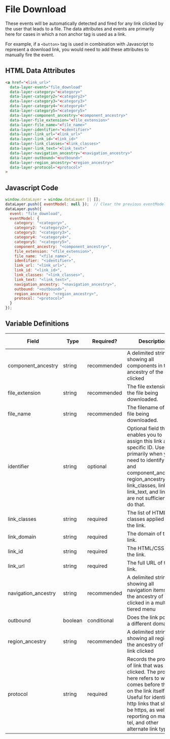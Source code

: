 # File Download

These events will be automatically detected and fired for any link clicked by the user that leads to a file. The data attributes and events are primarily here for cases in which a non anchor tag is used as a link. 

For example, if a `<button>` tag is used in combination with Javascript to represent a download link, you would need to add these attributes to manually fire the event.

## HTML Data Attributes

```html
<a href="<link_url>"
  data-layer-event="file_download"
  data-layer-category="<category>"
  data-layer-category2="<category2>"
  data-layer-category3="<category3>"
  data-layer-category4="<category4>"
  data-layer-category5="<category5>"
  data-layer-component_ancestry="<component_ancestry>"
  data-layer-file_extension="<file_extension>"
  data-layer-file_name="<file_name>"
  data-layer-identifier="<identifier>"
  data-layer-link_url="<link_url>"
  data-layer-link_id="<link_id>"
  data-layer-link_classes="<link_classes>"
  data-layer-link_text="<link_text>"
  data-layer-navigation_ancestry="<navigation_ancestry>"
  data-layer-outbound="<outbound>"
  data-layer-region_ancestry="<region_ancestry>"
  data-layer-protocol="<protocol>"
>
```

## Javascript Code

```js
window.dataLayer = window.dataLayer || [];
dataLayer.push({ eventModel: null });  // Clear the previous eventModel object.
dataLayer.push({
  event: "file_download",
  eventModel: {
    category: "<category>",
    category2: "<category2>",
    category3: "<category3>",
    category4: "<category4>",
    category5: "<category5>",
    component_ancestry: "<component_ancestry>",
    file_extension: "<file_extension>",
    file_name: "<file_name>",
    identifier: "<identifier>",
    link_url: "<link_url>",
    link_id: "<link_id>",
    link_classes: "<link_classes>",
    link_text: "<link_text>",
    navigation_ancestry: "<navigation_ancestry>",
    outbound: "<outbound>",
    region_ancestry: "<region_ancestry>",
    protocol: "<protocol>"
  }
});
```

## Variable Definitions

|Field|Type|Required?|Description|Example|Pattern|Min Length|Max Length|Minimum|Maximum|Multiple Of|
| --- | --- | --- | --- | --- | --- | --- | --- | --- | --- | --- |
|component_ancestry|string|recommended|A delimited string showing all components in the ancestry of the link clicked|hero~product carousel|
|file_extension|string|recommended|The file extension of the file being downloaded.|pdf|
|file_name|string|recommended|The filename of the file being downloaded.|drug_facts.pdf|
|identifier|string|optional|Optional field that enables you to assign this link a specific ID. Used primarily when you need to identify a link and component_ancestry, region_ancestry, link_classes, link_id, link_text, and link_url are not sufficient to do that.||
|link_classes|string|required|The list of HTML/CSS classes applied to the link.|button-red|
|link_domain|string|required|The domain of the link.|example.com|
|link_id|string|required|The HTML/CSS ID of the link.|submit-button|
|link_url|string|required|The full URL of the link.|https://www.example.com/form|
|navigation_ancestry|string|recommended|A delimited string showing all navigation items in the ancestry of link clicked in a multi-tiered menu|about~our leadership~our CEO|
|outbound|boolean|conditional|Does the link point to a different domain?|false|
|region_ancestry|string|recommended|A delimited string showing all regions in the ancestry of the link clicked|header~navigation
|protocol|string|required|Records the protocol of link that was clicked. The protocol here refers to what comes before the :// on the link itself. Useful for identifying http links that should be https, as well as reporting on mailto, tel, and other alternate link types|http, https, tel, mailto|
